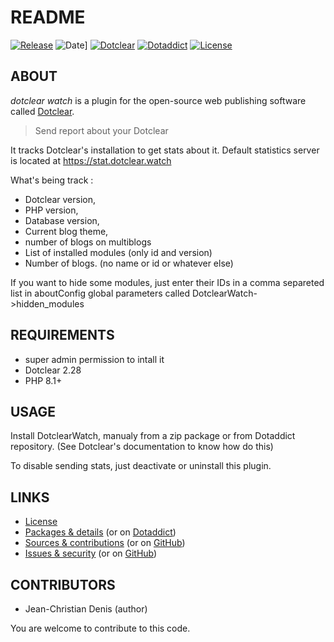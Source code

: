 # README

[![Release](https://img.shields.io/badge/release-0.9-a2cbe9.svg)](https://git.dotclear.watch/dw/DotclearWatch/releases)
![Date](https://img.shields.io/badge/date-2023.10.07-c44d58.svg)]
[![Dotclear](https://img.shields.io/badge/dotclear-v2.28-137bbb.svg)](https://fr.dotclear.org/download)
[![Dotaddict](https://img.shields.io/badge/dotaddict-official-9ac123.svg)](https://plugins.dotaddict.org/dc2/details/DotclearWatch)
[![License](https://img.shields.io/badge/license-GPL--2.0-ececec.svg)](https://git.dotclear.watch/dw/DotclearWatch/src/branch/master/LICENSE)

## ABOUT

_dotclear watch_  is a plugin for the open-source web publishing software called [Dotclear](https://www.dotclear.org).

> Send report about your Dotclear

It tracks Dotclear's installation to get stats about it.
Default statistics server is located at https://stat.dotclear.watch

What's being track :
* Dotclear version,
* PHP version,
* Database version,
* Current blog theme,
* number of blogs on multiblogs
* List of installed modules (only id and version)
* Number of blogs. (no name or id or whatever else)

If you want to hide some modules, just enter their IDs in a comma separeted list 
in aboutConfig global parameters called DotclearWatch->hidden_modules

## REQUIREMENTS

* super admin permission to intall it
* Dotclear 2.28
* PHP 8.1+

## USAGE

Install DotclearWatch, manualy from a zip package or from 
Dotaddict repository. (See Dotclear's documentation to know how do this)

To disable sending stats, just deactivate or uninstall this plugin.

## LINKS

* [License](https://git.dotclear.watch/dw/DotclearWatch/src/branch/master/LICENSE)
* [Packages & details](https://git.dotclear.watch/dw/DotclearWatch/releases) (or on [Dotaddict](https://plugins.dotaddict.org/dc2/details/DotclearWatch))
* [Sources & contributions](https://git.dotclear.watch/dw/DotclearWatch) (or on [GitHub](https://github.com/JcDenis/DotclearWatch))
* [Issues & security](https://git.dotclear.watch/dw/DotclearWatch/issues) (or on [GitHub](https://github.com/JcDenis/DotclearWatch/issues))

## CONTRIBUTORS

* Jean-Christian Denis (author)

You are welcome to contribute to this code.
